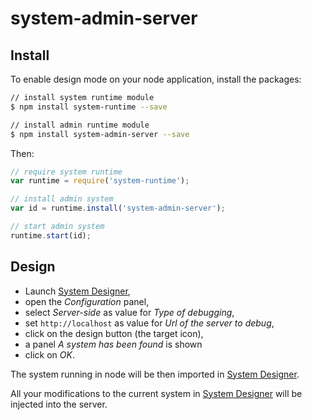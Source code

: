 # system-admin-server

## Install

To enable design mode on your node application, install the packages:

```sh
// install system runtime module
$ npm install system-runtime --save

// install admin runtime module
$ npm install system-admin-server --save
```

Then:

```js
// require system runtime
var runtime = require('system-runtime');

// install admin system
var id = runtime.install('system-admin-server');

// start admin system
runtime.start(id);
```

## Design

* Launch [System Designer](https://system-designer.github.io),
* open the *Configuration* panel,
* select *Server-side* as value for *Type of debugging*,
* set `http://localhost` as value for *Url of the server to debug*,
* click on the design button (the target icon),
* a panel *A system has been found* is shown
* click on *OK*.

The system running in node will be then imported in [System Designer](https://system-designer.github.io).

All your modifications to the current system in [System Designer](https://system-designer.github.io) will be injected into the server. 
